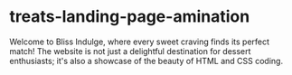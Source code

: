 # treats-landing-page-amination
Welcome to Bliss Indulge, where every sweet craving finds its perfect match! The website is not just a delightful destination for dessert enthusiasts; it's also a showcase of the beauty of HTML and CSS coding.
